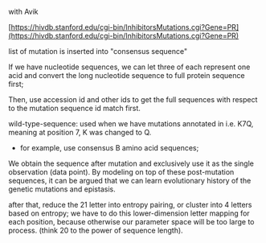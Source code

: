 with Avik

[https://hivdb.stanford.edu/cgi-bin/InhibitorsMutations.cgi?Gene=PR](https://hivdb.stanford.edu/cgi-bin/InhibitorsMutations.cgi?Gene=PR)

list of mutation is inserted into "consensus sequence"

If we have nucleotide sequences, we can let three of each represent one acid and convert the long nucleotide sequence to full protein sequence first;

Then, use accession id and other ids to get the full sequences with respect to the mutation sequence id match first.

wild-type-sequence: used when we have mutations annotated in i.e. K7Q, meaning at position 7, K was changed to Q.
- for example, use consensus B amino acid sequences;

We obtain the sequence after mutation and exclusively use it as the single observation (data point). By modeling on top of these post-mutation sequences, it can be argued that we can learn evolutionary history of the genetic mutations and epistasis.

after that, reduce the 21 letter into entropy pairing, or cluster into 4 letters based on entropy; we have to do this lower-dimension letter mapping for each position, because otherwise our parameter space will be too large to process. (think 20 to the power of sequence length).
